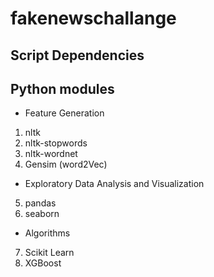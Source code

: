 # fakenewschallange


## Script Dependencies

## Python modules

* Feature Generation
   	   
1) nltk
2) nltk-stopwords
3) nltk-wordnet
4) Gensim (word2Vec)	


* Exploratory Data Analysis and Visualization
    	    	 	
5) pandas
6) seaborn 

   	  
* Algorithms

7) Scikit Learn
8) XGBoost   	  
